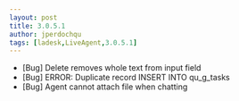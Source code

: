 ```yaml
---
layout: post
title: 3.0.5.1
author: jperdochqu
tags: [ladesk,LiveAgent,3.0.5.1]
---
```


- [Bug] Delete removes whole text from input field
- [Bug] ERROR: Duplicate record INSERT INTO qu_g_tasks
- [Bug] Agent cannot attach file when chatting
